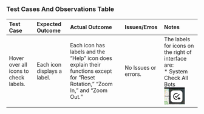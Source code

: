 ### Test Cases And Observations Table
| **Test Case** | **Expected Outcome** | **Actual Outcome** | **Issues/Erros** | **Notes** |
|:--------------|:---------------------|:-------------------|:-----------------|:----------|
| Hover over all icons to check labels. | Each icon displays a label. | Each icon has labels and the “Help” icon does explain their functions except for “Reset Rotation,” “Zoom In,” and “Zoom Out.” | No Issues or errors. | The labels for icons on the right of interface are:<br>* System Check All Bots<br>![System Check](https://raw.githubusercontent.com/Kait211/Practice/main/System_Check_All_Bots.png) |